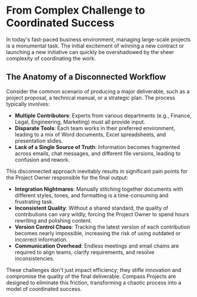 # **From Complex Challenge to Coordinated Success**

In today's fast-paced business environment, managing large-scale projects is a monumental task. The initial excitement of winning a new contract or launching a new initiative can quickly be overshadowed by the sheer complexity of coordinating the work.

## **The Anatomy of a Disconnected Workflow**

Consider the common scenario of producing a major deliverable, such as a project proposal, a technical manual, or a strategic plan. The process typically involves:

-   **Multiple Contributors**: Experts from various departments (e.g., Finance, Legal, Engineering, Marketing) must all provide input.
-   **Disparate Tools**: Each team works in their preferred environment, leading to a mix of Word documents, Excel spreadsheets, and presentation slides.
-   **Lack of a Single Source of Truth**: Information becomes fragmented across emails, chat messages, and different file versions, leading to confusion and rework.

This disconnected approach inevitably results in significant pain points for the Project Owner responsible for the final output:

-   **Integration Nightmares**: Manually stitching together documents with different styles, tones, and formatting is a time-consuming and frustrating task.
-   **Inconsistent Quality**: Without a shared standard, the quality of contributions can vary wildly, forcing the Project Owner to spend hours rewriting and polishing content.
-   **Version Control Chaos**: Tracking the latest version of each contribution becomes nearly impossible, increasing the risk of using outdated or incorrect information.
-   **Communication Overhead**: Endless meetings and email chains are required to align teams, clarify requirements, and resolve inconsistencies.

These challenges don't just impact efficiency; they stifle innovation and compromise the quality of the final deliverable. Compass Projects are designed to eliminate this friction, transforming a chaotic process into a model of coordinated success.